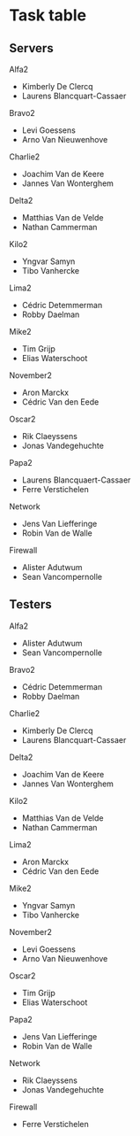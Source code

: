 # Task table

## Servers

Alfa2

- Kimberly De Clercq
- Laurens Blancquart-Cassaer

Bravo2

- Levi Goessens
- Arno Van Nieuwenhove

Charlie2

- Joachim Van de Keere
- Jannes Van Wonterghem

Delta2

- Matthias Van de Velde
- Nathan Cammerman

Kilo2

- Yngvar Samyn
- Tibo Vanhercke

Lima2

- Cédric Detemmerman
- Robby Daelman

Mike2

- Tim Grijp
- Elias Waterschoot

November2

- Aron Marckx
- Cédric Van den Eede

Oscar2

- Rik Claeyssens
- Jonas Vandegehuchte

Papa2

- Laurens Blancquaert-Cassaer
- Ferre Verstichelen

Network

- Jens Van Liefferinge
- Robin Van de Walle

Firewall

- Alister Adutwum
- Sean Vancompernolle

## Testers

Alfa2

- Alister Adutwum
- Sean Vancompernolle

Bravo2

- Cédric Detemmerman
- Robby Daelman

Charlie2

- Kimberly De Clercq
- Laurens Blancquart-Cassaer

Delta2

- Joachim Van de Keere
- Jannes Van Wonterghem

Kilo2

- Matthias Van de Velde
- Nathan Cammerman

Lima2

- Aron Marckx
- Cédric Van den Eede

Mike2

- Yngvar Samyn
- Tibo Vanhercke

November2

- Levi Goessens
- Arno Van Nieuwenhove

Oscar2

- Tim Grijp
- Elias Waterschoot

Papa2

- Jens Van Liefferinge
- Robin Van de Walle

Network

- Rik Claeyssens
- Jonas Vandegehuchte

Firewall

- Ferre Verstichelen
